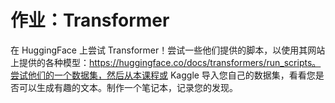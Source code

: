# 作业：Transformer



在 HuggingFace 上尝试 Transformer！尝试一些他们提供的脚本，以使用其网站上提供的各种模型：https://huggingface.co/docs/transformers/run_scripts。尝试他们的一个数据集，然后从本课程或 Kaggle 导入您自己的数据集，看看您是否可以生成有趣的文本。制作一个笔记本，记录您的发现。
